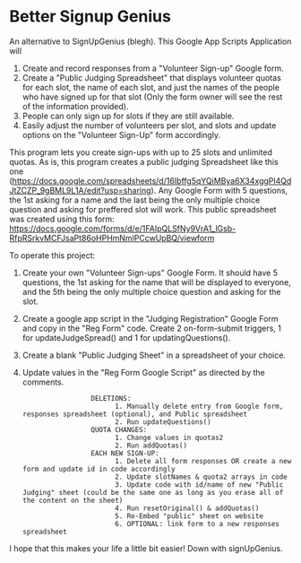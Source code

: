 # Better Signup Genius
 
An alternative to SignUpGenius (blegh). This Google App Scripts Application will 
1. Create and record responses from a "Volunteer Sign-up" Google form.  
2. Create a "Public Judging Spreadsheet" that displays volunteer quotas for each slot, the name of each slot, and just the names of the people who have signed up for that slot (Only the form owner will see the rest of the information provided).
3. People can only sign up for slots if they are still available.
3. Easily adjust the number of volunteers per slot, and slots and update options on the "Volunteer Sign-Up" form accordingly.
    
This program lets you create sign-ups with up to 25 slots and unlimited quotas. 
As is, this program creates a public judging Spreadsheet like this one (https://docs.google.com/spreadsheets/d/16Ibffg5qYQiMBya6X34xggPl4QdJtZCZP_9gBML9L1A/edit?usp=sharing).
Any Google Form with 5 questions, the 1st asking for a name and the last being the only multiple choice question and asking for preffered slot will work. This public spreadsheet was created using this form: https://docs.google.com/forms/d/e/1FAIpQLSfNy9VrA1_lGsb-RfpRSrkvMCFJsaPt86oHPHmNmlPCcwUpBQ/viewform

To operate this project:
1. Create your own "Volunteer Sign-ups" Google Form. It should have 5 questions, the 1st asking for the name that will be displayed to everyone, and the 5th being the only multiple choice question and asking for the slot. 
2. Create a google app script in the "Judging Registration" Google Form and copy in the "Reg Form" code. Create 2 on-form-submit triggers, 1 for updateJudgeSpread() and 1 for updatingQuestions().
3. Create a blank "Public Judging Sheet" in a spreadsheet of your choice.
4. Update values in the "Reg Form Google Script" as directed by the comments.

                        DELETIONS: 
                              1. Manually delete entry from Google form, responses spreadsheet (optional), and Public spreadsheet
                              2. Run updateQuestions()
                        QUOTA CHANGES: 
                              1. Change values in quotas2
                              2. Run addQuotas()
                        EACH NEW SIGN-UP:
                              1. Delete all form responses OR create a new form and update id in code accordingly 
                              2. Update slotNames & quota2 arrays in code
                              3. Update code with id/name of new "Public Judging" sheet (could be the same one as long as you erase all of the content on the sheet)
                              4. Run resetOriginal() & addQuotas()
                              5. Re-Embed "public" sheet on website
                              6. OPTIONAL: link form to a new responses spreadsheet
    
I hope that this makes your life a little bit easier! Down with signUpGenius.
